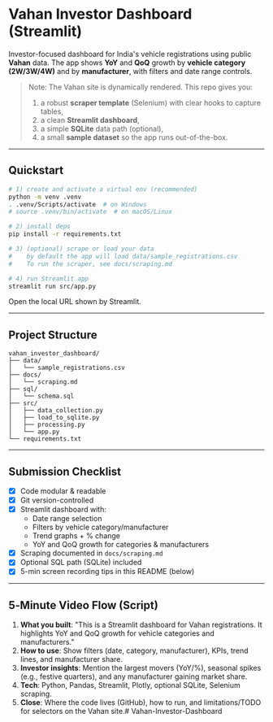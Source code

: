 # Vahan Investor Dashboard (Streamlit)

Investor-focused dashboard for India's vehicle registrations using public **Vahan** data.
The app shows **YoY** and **QoQ** growth by **vehicle category (2W/3W/4W)** and by **manufacturer**,
with filters and date range controls.

> Note: The Vahan site is dynamically rendered. This repo gives you:
> 1) a robust **scraper template** (Selenium) with clear hooks to capture tables,
> 2) a clean **Streamlit dashboard**,
> 3) a simple **SQLite** data path (optional),
> 4) a small **sample dataset** so the app runs out-of-the-box.

---

## Quickstart

```bash
# 1) create and activate a virtual env (recommended)
python -m venv .venv
. .venv/Scripts/activate  # on Windows
# source .venv/bin/activate  # on macOS/Linux

# 2) install deps
pip install -r requirements.txt

# 3) (optional) scrape or load your data
#    by default the app will load data/sample_registrations.csv
#    To run the scraper, see docs/scraping.md

# 4) run Streamlit app
streamlit run src/app.py
```

Open the local URL shown by Streamlit.

---

## Project Structure

```text
vahan_investor_dashboard/
├── data/
│   └── sample_registrations.csv
├── docs/
│   └── scraping.md
├── sql/
│   └── schema.sql
├── src/
│   ├── data_collection.py
│   ├── load_to_sqlite.py
│   ├── processing.py
│   └── app.py
└── requirements.txt
```

---

## Submission Checklist

- [x] Code modular & readable
- [x] Git version-controlled
- [x] Streamlit dashboard with:
  - Date range selection
  - Filters by vehicle category/manufacturer
  - Trend graphs + % change
  - YoY and QoQ growth for categories & manufacturers
- [x] Scraping documented in `docs/scraping.md`
- [x] Optional SQL path (SQLite) included
- [x] 5-min screen recording tips in this README (below)

---

## 5‑Minute Video Flow (Script)

1. **What you built**: "This is a Streamlit dashboard for Vahan registrations. It highlights YoY and QoQ growth for vehicle categories and manufacturers."
2. **How to use**: Show filters (date, category, manufacturer), KPIs, trend lines, and manufacturer share.
3. **Investor insights**: Mention the largest movers (YoY/%), seasonal spikes (e.g., festive quarters), and any manufacturer gaining market share.
4. **Tech**: Python, Pandas, Streamlit, Plotly, optional SQLite, Selenium scraping.
5. **Close**: Where the code lives (GitHub), how to run, and limitations/TODO for selectors on the Vahan site.#   V a h a n - I n v e s t o r - D a s h b o a r d  
 